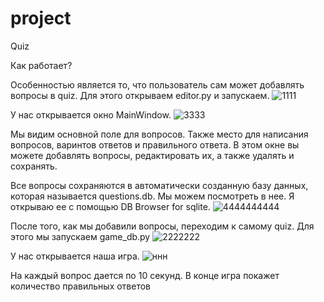 # project

Quiz

Как работает?

Особенностью является то, что пользователь сам может добавлять вопросы в quiz. Для этого открываем editor.py и запускаем. 
![1111](https://user-images.githubusercontent.com/55843551/81468630-68ce9d00-91e9-11ea-9d7b-57cbb42461df.png)

У нас открывается окно MainWindow.
![3333](https://user-images.githubusercontent.com/55843551/81468713-e8f50280-91e9-11ea-8c0b-4a778317a608.png)

Мы видим основной поле для вопросов. Также место для написания вопросов, варинтов ответов и правильного ответа. В этом окне вы можете добавлять вопросы, редактировать их, а также удалять и сохранять.

Все вопросы сохраняются в автоматически созданную базу данных, которая называется questions.db. Мы можем посмотреть в нее. Я открываю ее с помощью DB Browser for sqlite.
![4444444444](https://user-images.githubusercontent.com/55843551/81469172-3d00e680-91ec-11ea-88d0-b8052bf128a4.png)


После того, как мы добавили вопросы, переходим к самому quiz. Для этого мы запускаем game_db.py
![2222222](https://user-images.githubusercontent.com/55843551/81469083-bb10bd80-91eb-11ea-87ae-669b6c1de8e1.png)

У нас открывается наша игра.
![ннн](https://user-images.githubusercontent.com/55843551/81469135-03c87680-91ec-11ea-973a-da87732dd828.png)

На каждый вопрос дается по 10 секунд. В конце игра покажет количество правильных ответов


